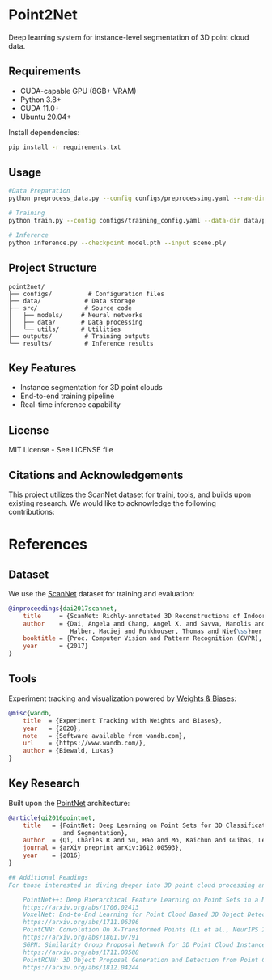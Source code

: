 # Point2Net

Deep learning system for instance-level segmentation of 3D point cloud data.

## Requirements

- CUDA-capable GPU (8GB+ VRAM)
- Python 3.8+
- CUDA 11.0+
- Ubuntu 20.04+

Install dependencies:
```bash
pip install -r requirements.txt
```

## Usage


```bash
#Data Preparation
python preprocess_data.py --config configs/preprocessing.yaml --raw-dir /path/to/scannet

# Training
python train.py --config configs/training_config.yaml --data-dir data/processed

# Inference
python inference.py --checkpoint model.pth --input scene.ply
```

## Project Structure

```
point2net/
├── configs/          # Configuration files
├── data/            # Data storage
├── src/             # Source code
│   ├── models/     # Neural networks
│   ├── data/       # Data processing
│   └── utils/      # Utilities
├── outputs/         # Training outputs
└── results/         # Inference results
```

## Key Features

- Instance segmentation for 3D point clouds
- End-to-end training pipeline
- Real-time inference capability


## License

MIT License - See LICENSE file

## Citations and Acknowledgements
This project utilizes the ScanNet dataset for traini, tools, and builds upon existing research. We would like to acknowledge the following contributions:

# References

## Dataset
We use the [ScanNet](http://www.scan-net.org/) dataset for training and evaluation:
```bibtex
@inproceedings{dai2017scannet,
    title     = {ScanNet: Richly-annotated 3D Reconstructions of Indoor Scenes},
    author    = {Dai, Angela and Chang, Angel X. and Savva, Manolis and 
                 Halber, Maciej and Funkhouser, Thomas and Nie{\ss}ner, Matthias},
    booktitle = {Proc. Computer Vision and Pattern Recognition (CVPR), IEEE},
    year      = {2017}
}
```

## Tools
Experiment tracking and visualization powered by [Weights & Biases](https://wandb.com/):
```bibtex
@misc{wandb,
    title  = {Experiment Tracking with Weights and Biases},
    year   = {2020},
    note   = {Software available from wandb.com},
    url    = {https://www.wandb.com/},
    author = {Biewald, Lukas}
}
```

## Key Research
Built upon the [PointNet](https://arxiv.org/abs/1612.00593) architecture:
```bibtex
@article{qi2016pointnet,
    title   = {PointNet: Deep Learning on Point Sets for 3D Classification 
               and Segmentation},
    author  = {Qi, Charles R and Su, Hao and Mo, Kaichun and Guibas, Leonidas J},
    journal = {arXiv preprint arXiv:1612.00593},
    year    = {2016}
}

## Additional Readings
For those interested in diving deeper into 3D point cloud processing and instance segmentation, we recommend the following papers:

    PointNet++: Deep Hierarchical Feature Learning on Point Sets in a Metric Space (Qi et al., NIPS 2017)
    https://arxiv.org/abs/1706.02413
    VoxelNet: End-to-End Learning for Point Cloud Based 3D Object Detection (Zhou et al., CVPR 2018)
    https://arxiv.org/abs/1711.06396
    PointCNN: Convolution On X-Transformed Points (Li et al., NeurIPS 2018)
    https://arxiv.org/abs/1801.07791
    SGPN: Similarity Group Proposal Network for 3D Point Cloud Instance Segmentation (Wang et al., CVPR 2018)
    https://arxiv.org/abs/1711.08588
    PointRCNN: 3D Object Proposal Generation and Detection from Point Cloud (Shi et al., CVPR 2019)
    https://arxiv.org/abs/1812.04244